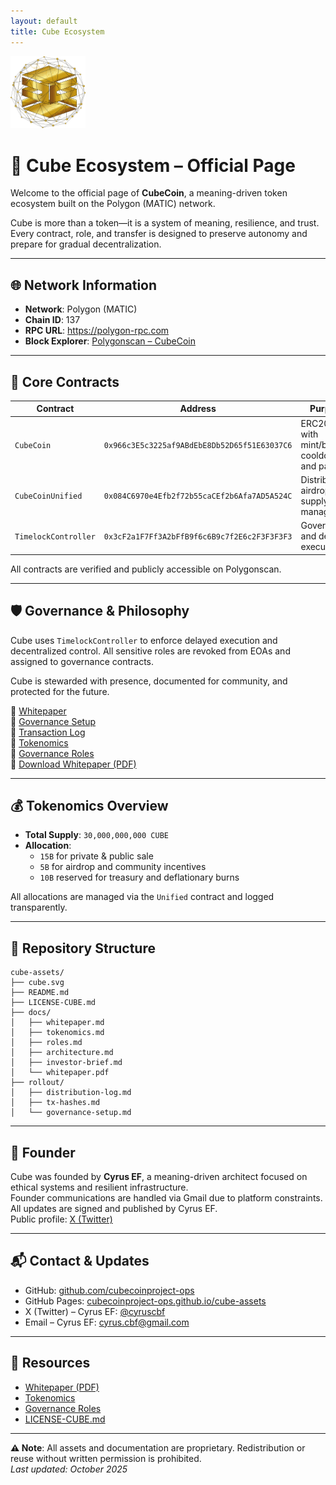 ```yaml
---
layout: default
title: Cube Ecosystem
---
```


<img src="cube.svg" alt="Cube Logo" width="120" />

# 🧱 Cube Ecosystem – Official Page

Welcome to the official page of **CubeCoin**, a meaning-driven token ecosystem built on the Polygon (MATIC) network.

Cube is more than a token—it is a system of meaning, resilience, and trust. Every contract, role, and transfer is designed to preserve autonomy and prepare for gradual decentralization.

---

## 🌐 Network Information

- **Network**: Polygon (MATIC)  
- **Chain ID**: 137  
- **RPC URL**: https://polygon-rpc.com  
- **Block Explorer**: [Polygonscan – CubeCoin](https://polygonscan.com/address/0x966c3E5c3225af9ABdEbE8Db52D65f51E63037C6)

---

## 📜 Core Contracts

| Contract             | Address                                      | Purpose                                           |
|----------------------|----------------------------------------------|---------------------------------------------------|
| `CubeCoin`           | `0x966c3E5c3225af9ABdEbE8Db52D65f51E63037C6` | ERC20 token with mint/burn, cooldown, and pause  |
| `CubeCoinUnified`    | `0x084C6970e4Efb2f72b55caCEf2b6Afa7AD5A524C` | Distribution, airdrop, and supply management     |
| `TimelockController` | `0x3cF2a1F7Ff3A2bFfB9f6c6B9c7f2E6c2F3F3F3F3` | Governance and delayed execution                 |

All contracts are verified and publicly accessible on Polygonscan.

---

## 🛡️ Governance & Philosophy

Cube uses `TimelockController` to enforce delayed execution and decentralized control. All sensitive roles are revoked from EOAs and assigned to governance contracts.

Cube is stewarded with presence, documented for community, and protected for the future.

📄 [Whitepaper](https://github.com/cubecoinproject-ops/cube-assets/blob/main/docs/whitepaper.md)  
📄 [Governance Setup](https://github.com/cubecoinproject-ops/cube-assets/blob/main/rollout/governance-setup.md)  
📄 [Transaction Log](https://github.com/cubecoinproject-ops/cube-assets/blob/main/rollout/tx-hashes.md)  
📄 [Tokenomics](https://github.com/cubecoinproject-ops/cube-assets/blob/main/docs/tokenomics.md)  
📄 [Governance Roles](https://github.com/cubecoinproject-ops/cube-assets/blob/main/docs/roles.md)  
📄 [Download Whitepaper (PDF)](docs/whitepaper.pdf)

---

## 💰 Tokenomics Overview

- **Total Supply**: `30,000,000,000 CUBE`  
- **Allocation**:
  - `15B` for private & public sale  
  - `5B` for airdrop and community incentives  
  - `10B` reserved for treasury and deflationary burns

All allocations are managed via the `Unified` contract and logged transparently.

---

## 📁 Repository Structure

```
cube-assets/
├── cube.svg
├── README.md
├── LICENSE-CUBE.md
├── docs/
│   ├── whitepaper.md
│   ├── tokenomics.md
│   ├── roles.md
│   ├── architecture.md
│   ├── investor-brief.md
│   └── whitepaper.pdf
├── rollout/
│   ├── distribution-log.md
│   ├── tx-hashes.md
│   └── governance-setup.md
```

---

## 👤 Founder

Cube was founded by **Cyrus EF**, a meaning-driven architect focused on ethical systems and resilient infrastructure.  
Founder communications are handled via Gmail due to platform constraints.  
All updates are signed and published by Cyrus EF.  
Public profile: [X (Twitter)](https://x.com/cyruscbf)

---

## 📬 Contact & Updates

- GitHub: [github.com/cubecoinproject-ops](https://github.com/cubecoinproject-ops)  
- GitHub Pages: [cubecoinproject-ops.github.io/cube-assets](https://cubecoinproject-ops.github.io/cube-assets/)
- X (Twitter) – Cyrus EF: [@cyruscbf](https://x.com/cyruscbf)  
- Email – Cyrus EF: [cyrus.cbf@gmail.com](mailto:cyrus.cbf@gmail.com)  
<!-- Medium link temporarily removed until page is published -->

---

## 📘 Resources

- [Whitepaper (PDF)](docs/whitepaper.pdf)  
- [Tokenomics](docs/tokenomics.md)  
- [Governance Roles](docs/roles.md)  
- [LICENSE-CUBE.md](LICENSE-CUBE.md)

---

**⚠️ Note**: All assets and documentation are proprietary. Redistribution or reuse without written permission is prohibited.  
_Last updated: October 2025_
